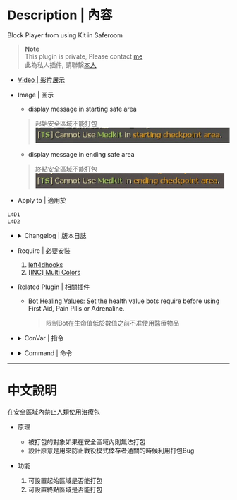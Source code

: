 # Description | 內容
Block Player from using Kit in Saferoom

> __Note__ <br/>
This plugin is private, Please contact [me](https://github.com/fbef0102/Game-Private_Plugin#私人插件列表-private-plugins-list)<br/>
此為私人插件, 請聯繫[本人](https://github.com/fbef0102/Game-Private_Plugin#私人插件列表-private-plugins-list)

* [Video | 影片展示](https://youtu.be/Tf7BMHgJXl4)

* Image | 圖示
	* display message in starting safe area
    > 起始安全區域不能打包
	<br/>![l4d_saferom_prevent_kit_1](image/l4d_saferom_prevent_kit_1.jpg)
	* display message in ending safe area
    > 終點安全區域不能打包
	<br/>![l4d_saferom_prevent_kit_2](image/l4d_saferom_prevent_kit_2.jpg)

* Apply to | 適用於
```
L4D1
L4D2
```

* <details><summary>Changelog | 版本日誌</summary>

	* v1.1
</details>

* Require | 必要安裝
	1. [left4dhooks](https://forums.alliedmods.net/showthread.php?t=321696)
	2. [[INC] Multi Colors](https://forums.alliedmods.net/showthread.php?t=247770)

* Related Plugin | 相關插件
	* [Bot Healing Values](https://forums.alliedmods.net/showthread.php?t=338889): Set the health value bots require before using First Aid, Pain Pills or Adrenaline.
		> 限制Bot在生命值低於數值之前不准使用醫療物品

* <details><summary>ConVar | 指令</summary>

	* cfg/sourcemod/l4d_saferom_prevent_kit.cfg
	```php
    // If 1, Prevent players from using first aid kit in the ending checkpoint area.
    l4d_saferom_prevent_kit_end "1"

    // Time between sending a warning message
    l4d_saferom_prevent_kit_messagetime "2.5"

    // If 1, Prevent players from using first aid kit in starting checkpoint area.
    l4d_saferom_prevent_kit_start "1"
	```
</details>

* <details><summary>Command | 命令</summary>
	None
</details>

- - - -
# 中文說明
在安全區域內禁止人類使用治療包

* 原理
	* 被打包的對象如果在安全區域內則無法打包
    * 設計原意是用來防止戰役模式倖存者通關的時候利用打包Bug

* 功能
	1. 可設置起始區域是否能打包
    2. 可設置終點區域是否能打包

